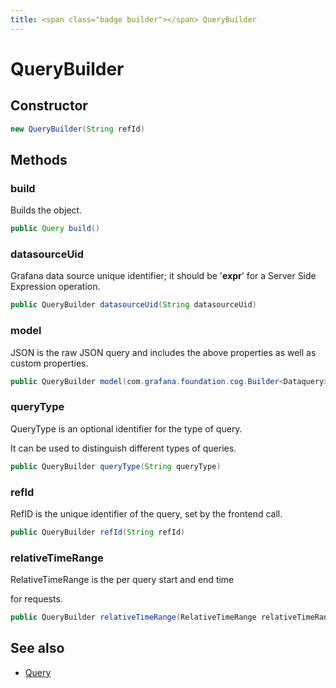 ```yaml
---
title: <span class="badge builder"></span> QueryBuilder
---
```

# <span class="badge builder"></span> QueryBuilder

## Constructor

```java
new QueryBuilder(String refId)
```
## Methods

### <span class="badge object-method"></span> build

Builds the object.

```java
public Query build()
```

### <span class="badge object-method"></span> datasourceUid

Grafana data source unique identifier; it should be '__expr__' for a Server Side Expression operation.

```java
public QueryBuilder datasourceUid(String datasourceUid)
```

### <span class="badge object-method"></span> model

JSON is the raw JSON query and includes the above properties as well as custom properties.

```java
public QueryBuilder model(com.grafana.foundation.cog.Builder<Dataquery> model)
```

### <span class="badge object-method"></span> queryType

QueryType is an optional identifier for the type of query.

It can be used to distinguish different types of queries.

```java
public QueryBuilder queryType(String queryType)
```

### <span class="badge object-method"></span> refId

RefID is the unique identifier of the query, set by the frontend call.

```java
public QueryBuilder refId(String refId)
```

### <span class="badge object-method"></span> relativeTimeRange

RelativeTimeRange is the per query start and end time

for requests.

```java
public QueryBuilder relativeTimeRange(RelativeTimeRange relativeTimeRange)
```

## See also

 * <span class="badge object-type-class"></span> [Query](./object-Query.md)
